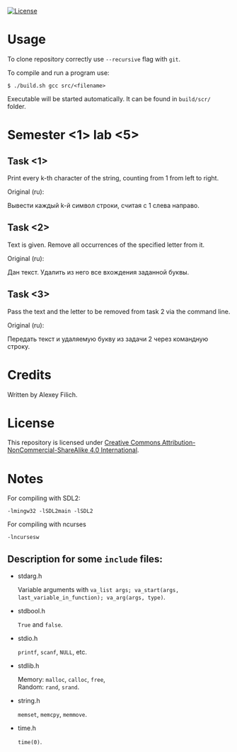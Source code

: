 [![License](https://img.shields.io/badge/license-CC%20BY--NC--SA%204.0-blue.svg)](https://bit.ly/cc-by-nc-sa-40)

# Usage

To clone repository correctly use `--recursive` flag with `git`.

To compile and run a program use:
```
$ ./build.sh gcc src/<filename>
```

Executable will be started automatically. It can be found in `build/scr/` folder.

# Semester \<1\> lab \<5\>

## Task \<1\>

Print every k-th character of the string, counting from 1 from left to right.

Original (ru):

Вывести каждый k-й символ строки, считая с 1 слева направо.

## Task \<2\>

Text is given. Remove all occurrences of the specified letter from it.

Original (ru):

Дан текст. Удалить из него все вхождения заданной буквы.

## Task \<3\>

Pass the text and the letter to be removed from task 2 via the command line.

Original (ru):

Передать текст и удаляемую букву из задачи 2 через командную строку.

# Credits

Written by Alexey Filich.

# License

This repository is licensed under [Creative Commons Attribution-NonCommercial-ShareAlike 4.0 International](LICENCE.md).

# Notes

For compiling with SDL2:
```
-lmingw32 -lSDL2main -lSDL2
```

For compiling with ncurses
```
-lncursesw
```

## Description for some `include` files:

- stdarg.h

    Variable arguments with `va_list args; va_start(args, last_variable_in_function); va_arg(args, type)`.

- stdbool.h

    `True` and `false`.

- stdio.h

    `printf`, `scanf`, `NULL`, etc.

- stdlib.h

    Memory: `malloc`, `calloc`, `free`, \
    Random: `rand`, `srand`.

- string.h

    `memset`, `memcpy`, `memmove`.

- time.h

    `time(0)`.
